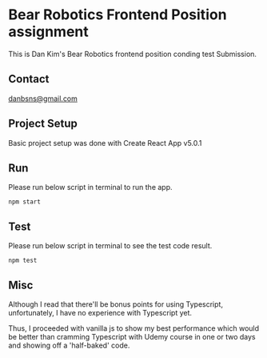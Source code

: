# Bear Robotics Frontend Position assignment
This is Dan Kim's Bear Robotics frontend position conding test Submission.

## Contact
danbsns@gmail.com

## Project Setup
Basic project setup was done with Create React App v5.0.1

## Run
Please run below script in terminal to run the app.

    npm start

## Test
Please run below script in terminal to see the test code result.

    npm test

## Misc
Although I read that there'll be bonus points for using Typescript, unfortunately, I have no experience with Typescript yet.

Thus, I proceeded with vanilla js to show my best performance which would be better than cramming Typescript with Udemy course in one or two days and showing off a 'half-baked' code.